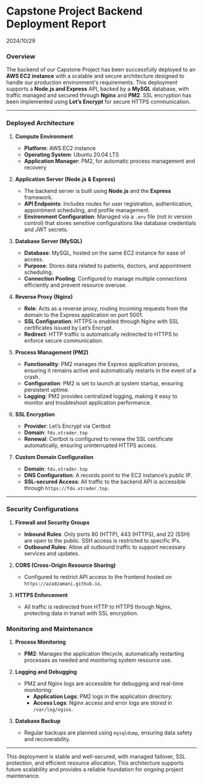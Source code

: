 # **Capstone Project Backend Deployment Report**
2024/10/29

### **Overview**

The backend of our Capstone Project has been successfully deployed to an **AWS EC2 instance** with a scalable and secure architecture designed to handle our production environment's requirements. This deployment supports a **Node.js and Express** API, backed by a **MySQL** database, with traffic managed and secured through **Nginx** and **PM2**. SSL encryption has been implemented using **Let’s Encrypt** for secure HTTPS communication.

---

### **Deployed Architecture**

1. **Compute Environment**
   - **Platform**: AWS EC2 instance
   - **Operating System**: Ubuntu 20.04 LTS
   - **Application Manager**: PM2, for automatic process management and recovery

2. **Application Server (Node.js & Express)**
   - The backend server is built using **Node.js** and the **Express** framework.
   - **API Endpoints**: Includes routes for user registration, authentication, appointment scheduling, and profile management.
   - **Environment Configuration**: Managed via a `.env` file (not in version control) that stores sensitive configurations like database credentials and JWT secrets.

3. **Database Server (MySQL)**
   - **Database**: MySQL, hosted on the same EC2 instance for ease of access.
   - **Purpose**: Stores data related to patients, doctors, and appointment scheduling.
   - **Connection Pooling**: Configured to manage multiple connections efficiently and prevent resource overuse.

4. **Reverse Proxy (Nginx)**
   - **Role**: Acts as a reverse proxy, routing incoming requests from the domain to the Express application on port 5001.
   - **SSL Configuration**: HTTPS is enabled through Nginx with SSL certificates issued by Let’s Encrypt.
   - **Redirect**: HTTP traffic is automatically redirected to HTTPS to enforce secure communication.

5. **Process Management (PM2)**
   - **Functionality**: PM2 manages the Express application process, ensuring it remains active and automatically restarts in the event of a crash.
   - **Configuration**: PM2 is set to launch at system startup, ensuring persistent uptime.
   - **Logging**: PM2 provides centralized logging, making it easy to monitor and troubleshoot application performance.

6. **SSL Encryption**
   - **Provider**: Let’s Encrypt via Certbot
   - **Domain**: `fdu.xtrader.top`
   - **Renewal**: Certbot is configured to renew the SSL certificate automatically, ensuring uninterrupted HTTPS access.

7. **Custom Domain Configuration**
   - **Domain**: `fdu.xtrader.top`
   - **DNS Configuration**: A records point to the EC2 instance’s public IP.
   - **SSL-secured Access**: All traffic to the backend API is accessible through `https://fdu.xtrader.top`.

---

### **Security Configurations**

1. **Firewall and Security Groups**
   - **Inbound Rules**: Only ports 80 (HTTP), 443 (HTTPS), and 22 (SSH) are open to the public. SSH access is restricted to specific IPs.
   - **Outbound Rules**: Allow all outbound traffic to support necessary services and updates.

2. **CORS (Cross-Origin Resource Sharing)**
   - Configured to restrict API access to the frontend hosted on `https://azadzamani.github.io`.

3. **HTTPS Enforcement**
   - All traffic is redirected from HTTP to HTTPS through Nginx, protecting data in transit with SSL encryption.

### **Monitoring and Maintenance**

1. **Process Monitoring**
   - **PM2**: Manages the application lifecycle, automatically restarting processes as needed and monitoring system resource use.

2. **Logging and Debugging**
   - PM2 and Nginx logs are accessible for debugging and real-time monitoring:
     - **Application Logs**: PM2 logs in the application directory.
     - **Access Logs**: Nginx access and error logs are stored in `/var/log/nginx`.

3. **Database Backup**
   - Regular backups are planned using `mysqldump`, ensuring data safety and recoverability.

---

This deployment is stable and well-secured, with managed failover, SSL protection, and efficient resource allocation. This architecture supports future scalability and provides a reliable foundation for ongoing project maintenance.